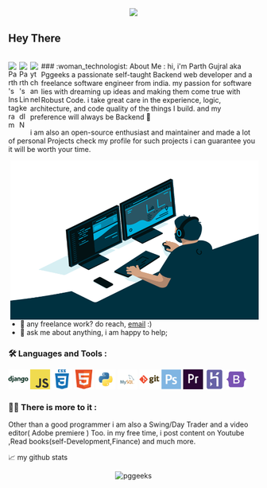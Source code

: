
<div id="header" align="center">
  <img src="https://media.giphy.com/media/M9gbBd9nbDrOTu1Mqx/giphy.gif" width="100"/>
</div>
<h2> Hey There </h2>
<br>
<a href="https://www.instagram.com/parth_gujral0434/">
  <img align="left" alt="Parth's Instagram" width="22px" src="https://raw.githubusercontent.com/hussainweb/hussainweb/main/icons/instagram.png" />
</a>
<a href="https://www.linkedin.com/in//">
  <img align="left" alt="Parth's LinkedIN" width="22px" src="https://raw.githubusercontent.com/peterthehan/peterthehan/master/assets/linkedin.svg" />
</a>
<a href="https://www.youtube.com/c/DoctorPotato">
  <img align="left" alt="yt channel" width="22px" src="https://raw.githubusercontent.com/peterthehan/peterthehan/master/assets/youtube.svg" />
</a>
### :woman_technologist: About Me :
hi, i'm Parth Gujral aka Pggeeks a passionate self-taught Backend web developer and a freelance software engineer from india. my passion for software lies with dreaming up ideas and making them come true with Robust Code. i take great care in the experience, logic, architecture, and code quality of the things I build. and
my preference will always be Backend 🤌

i am also an open-source enthusiast and maintainer and made a lot of personal Projects check my profile for such projects i can guarantee you it will be worth your time.


  <img align="right" alt="GIF" src="code.gif" width="500" height="320" />
  
- 💼 any freelance work? do reach, [email](mailto:parthgujral26@gmail.com) :)
- 💬 ask me about anything, i am happy to help;
### :hammer_and_wrench: Languages and Tools :  

<code><img height="40" src="https://raw.githubusercontent.com/github/explore/7456fdff59816d37ef383a6c8f32a26ff7332db2/topics/django/django.png"></code>
<code><img height="40" src="https://raw.githubusercontent.com/github/explore/80688e429a7d4ef2fca1e82350fe8e3517d3494d/topics/javascript/javascript.png"></code>
<code><img src="https://github.com/devicons/devicon/blob/master/icons/css3/css3-plain-wordmark.svg"  title="CSS3" alt="CSS" width="40" height="40"/></code>
<code><img src="https://github.com/devicons/devicon/blob/master/icons/html5/html5-original.svg" title="HTML5" alt="HTML" width="40" height="40"/></code>
<code><img height="40" src="https://raw.githubusercontent.com/github/explore/80688e429a7d4ef2fca1e82350fe8e3517d3494d/topics/python/python.png"></code>
<code><img height="40" src="https://raw.githubusercontent.com/github/explore/80688e429a7d4ef2fca1e82350fe8e3517d3494d/topics/mysql/mysql.png"></code>
<code><img height="40" src="https://raw.githubusercontent.com/github/explore/80688e429a7d4ef2fca1e82350fe8e3517d3494d/topics/git/git.png"></code>
<code><img height="40" src="https://github.com/devicons/devicon/blob/1119b9f84c0290e0f0b38982099a2bd027a48bf1/icons/photoshop/photoshop-plain.svg"></code>
<code><img height="40" src="https://github.com/devicons/devicon/blob/1119b9f84c0290e0f0b38982099a2bd027a48bf1/icons/premierepro/premierepro-plain.svg"></code>
<code><img height="40" src="https://github.com/devicons/devicon/blob/1119b9f84c0290e0f0b38982099a2bd027a48bf1/icons/heroku/heroku-plain.svg"></code>
<code><img height="40" src="https://github.com/devicons/devicon/blob/1119b9f84c0290e0f0b38982099a2bd027a48bf1/icons/bootstrap/bootstrap-plain.svg"></code>


### :woman_technologist: There is more to it :
Other than a good programmer i am also a Swing/Day Trader and a video editor( Adobe premiere ) Too.
in my free time, i post content on Youtube
,Read books(self-Development,Finance) and much more.

📈 my github stats

<p align="center"> <img src="https://github-readme-stats.vercel.app/api?username=pggeeks&show_icons=true&theme=gotham" alt="pggeeks" />
